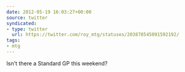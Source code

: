 ```yaml
---
date: 2012-05-19 16:03:27+00:00
source: twitter
syndicated:
- type: twitter
  url: https://twitter.com/roy_mtg/statuses/203878545091592192/
tags:
- mtg
---
```


Isn't there a Standard GP this weekend?